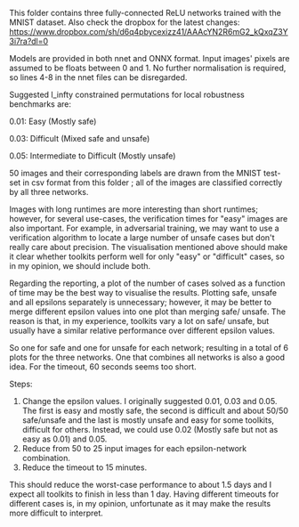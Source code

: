 This folder contains three fully-connected ReLU networks trained with
the MNIST dataset. Also check the dropbox for the latest changes: https://www.dropbox.com/sh/d6q4pbycexizz41/AAAcYN2R6mG2_kQxqZ3Y3i7ra?dl=0

Models are provided in both nnet and ONNX format.  Input images'
pixels are assumed to be floats between 0 and 1. No further
normalisation is required, so lines 4-8 in the nnet files can be
disregarded.

Suggested l_infty constrained permutations for local robustness
benchmarks are:

0.01: Easy (Mostly safe)

0.03: Difficult (Mixed safe and unsafe)

0.05: Intermediate to Difficult (Mostly unsafe) 



50 images and their corresponding labels are drawn from the MNIST test-set in csv format from this folder ; all of the images are classified correctly by all three networks.


Images with long runtimes are more interesting than short runtimes; however, for several use-cases, the verification times for "easy" images are also important. For example, in adversarial training, we may want to use a verification algorithm to locate a large number of unsafe cases but don't really care about precision. The visualisation mentioned above should make it clear whether toolkits perform well for only "easy" or "difficult" cases, so in my opinion, we should include both.


Regarding the reporting, a plot of the number of cases solved as a function of time may be the best way to visualise the results. Plotting safe, unsafe and all epsilons separately is unnecessary; however, it may be better to merge different epsilon values into one plot than merging safe/ unsafe. The reason is that, in my experience, toolkits vary a lot on safe/ unsafe, but usually have a similar relative performance over different epsilon values. 


So one for safe and one for unsafe for each network; resulting in a total of 6 plots for the three networks. One that combines all networks is also a good idea. For the timeout, 60 seconds seems too short.


Steps:
1. Change the epsilon values. I originally suggested 0.01, 0.03 and 0.05. The first is easy and mostly safe, the second is difficult and about 50/50 safe/unsafe and the last is mostly unsafe and easy for some toolkits, difficult for others. Instead, we could use 0.02 (Mostly safe but not as easy as 0.01) and 0.05.
2. Reduce from 50 to 25 input images for each epsilon-network combination.
3. Reduce the timeout to 15 minutes.

This should reduce the worst-case performance to about 1.5 days and I expect all toolkits to finish in less than 1 day.
Having different timeouts for different cases is, in my opinion, unfortunate as it may make the results more difficult to interpret.


  


